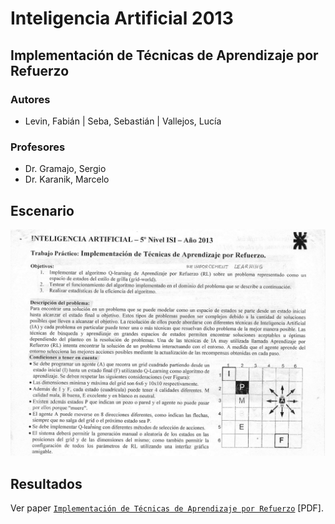 # Inteligencia Artificial 2013

## Implementación de Técnicas de Aprendizaje por Refuerzo

### Autores

- Levin, Fabián | Seba, Sebastián | Vallejos, Lucía

### Profesores

- Dr. Gramajo, Sergio
- Dr. Karanik, Marcelo

## Escenario

![escenario](docs/images/Escenario.jpg "Escenario propuesto")

## Resultados

Ver paper [`Implementación de Técnicas de Aprendizaje por Refuerzo`](/paper/Seba_Vallejos_Levin_Implementacion_de_Tecnicas_de_Aprendizaje_por_Refuerzo.pdf) [PDF].
